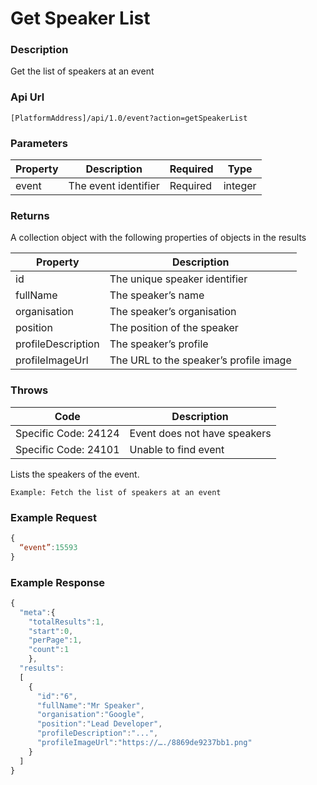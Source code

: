 # Get Speaker List

### Description
 
Get the list of speakers at an event

### Api Url

`[PlatformAddress]/api/1.0/event?action=getSpeakerList`

### Parameters

| Property | Description | Required | Type |
| --- | --- | --- | --- |
| event | The event identifier | Required | integer |


### Returns

A collection object with the following properties of objects in the results

| Property | Description |
|--------------------|----------------------------------------|
| id                 | The unique speaker identifier          |
| fullName           | The speaker’s name                     |
| organisation       | The speaker’s organisation             |
| position           | The position of the speaker            |
| profileDescription | The speaker’s profile                  |
| profileImageUrl    | The URL to the speaker’s profile image |

### Throws

| Code | Description |
|----------------------|------------------------------|
| Specific Code: 24124 | Event does not have speakers |
| Specific Code: 24101 | Unable to find event         |

Lists the speakers of the event.

`Example: Fetch the list of speakers at an event`

### Example Request 

```javascript
{ 
  “event”:15593
}
```

### Example Response

```javascript
{
  "meta":{
    "totalResults":1,
    "start":0,
    "perPage":1,
    "count":1
    },
  "results":
  [
    {
      "id":"6",
      "fullName":"Mr Speaker",
      "organisation":"Google",
      "position":"Lead Developer",
      "profileDescription":"...",
      "profileImageUrl":"https://…./8869de9237bb1.png"
    }
  ]
}
```
